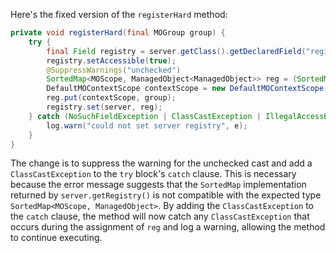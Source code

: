 Here's the fixed version of the `registerHard` method:

```java
private void registerHard(final MOGroup group) {
    try {
        final Field registry = server.getClass().getDeclaredField("registry");
        registry.setAccessible(true);
        @SuppressWarnings("unchecked")
        SortedMap<MOScope, ManagedObject<ManagedObject>> reg = (SortedMap<MOScope, ManagedObject<ManagedObject>>) server.getRegistry();
        DefaultMOContextScope contextScope = new DefaultMOContextScope(new OctetString(""), group.getScope());
        reg.put(contextScope, group);
        registry.set(server, reg);
    } catch (NoSuchFieldException | ClassCastException | IllegalAccessException e) {
        log.warn("could not set server registry", e);
    }
}
```

The change is to suppress the warning for the unchecked cast and add a `ClassCastException` to the `try` block's `catch` clause. This is necessary because the error message suggests that the `SortedMap` implementation returned by `server.getRegistry()` is not compatible with the expected type `SortedMap<MOScope, ManagedObject>`. By adding the `ClassCastException` to the `catch` clause, the method will now catch any `ClassCastException` that occurs during the assignment of `reg` and log a warning, allowing the method to continue executing.